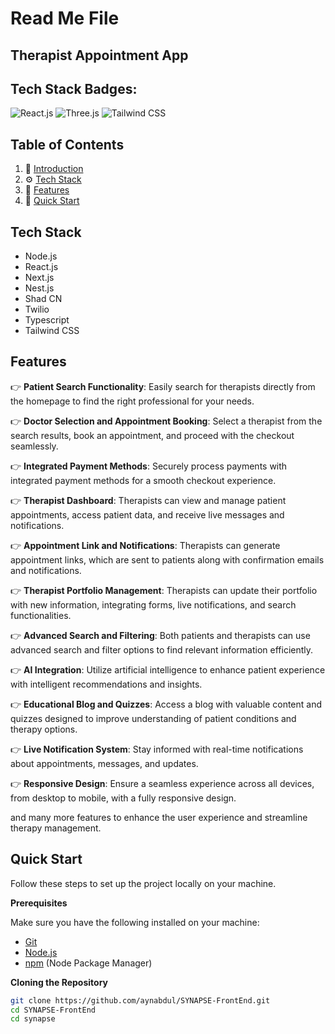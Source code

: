
Read Me File
============

Therapist Appointment App
-------------------------

Tech Stack Badges:
-------------------

![React.js](https://img.shields.io/badge/-React_JS-black?style=for-the-badge&logoColor=white&logo=react&color=61DAFB)  ![Three.js](https://img.shields.io/badge/-Three_JS-black?style=for-the-badge&logoColor=white&logo=threedotjs&color=000000)  ![Tailwind CSS](https://img.shields.io/badge/-Tailwind_CSS-black?style=for-the-badge&logoColor=white&logo=tailwindcss&color=06B6D4)

Table of Contents
-------------------

1. 🤖 [Introduction](#introduction)
2. ⚙️ [Tech Stack](#tech-stack)
3. 🔋 [Features](#features)
4. 🤸 [Quick Start](#quick-start)

Tech Stack
------------

- Node.js
- React.js
- Next.js
- Nest.js
- Shad CN
- Twilio
- Typescript
- Tailwind CSS

Features
---------

👉 **Patient Search Functionality**: Easily search for therapists directly from the homepage to find the right professional for your needs.

👉 **Doctor Selection and Appointment Booking**: Select a therapist from the search results, book an appointment, and proceed with the checkout seamlessly.

👉 **Integrated Payment Methods**: Securely process payments with integrated payment methods for a smooth checkout experience.

👉 **Therapist Dashboard**: Therapists can view and manage patient appointments, access patient data, and receive live messages and notifications.

👉 **Appointment Link and Notifications**: Therapists can generate appointment links, which are sent to patients along with confirmation emails and notifications.

👉 **Therapist Portfolio Management**: Therapists can update their portfolio with new information, integrating forms, live notifications, and search functionalities.

👉 **Advanced Search and Filtering**: Both patients and therapists can use advanced search and filter options to find relevant information efficiently.

👉 **AI Integration**: Utilize artificial intelligence to enhance patient experience with intelligent recommendations and insights.

👉 **Educational Blog and Quizzes**: Access a blog with valuable content and quizzes designed to improve understanding of patient conditions and therapy options.

👉 **Live Notification System**: Stay informed with real-time notifications about appointments, messages, and updates.

👉 **Responsive Design**: Ensure a seamless experience across all devices, from desktop to mobile, with a fully responsive design.

and many more features to enhance the user experience and streamline therapy management.

Quick Start
------------

Follow these steps to set up the project locally on your machine.

**Prerequisites**

Make sure you have the following installed on your machine:

- [Git](https://git-scm.com/)
- [Node.js](https://nodejs.org/en)
- [npm](https://www.npmjs.com/) (Node Package Manager)

**Cloning the Repository**

```bash
git clone https://github.com/aynabdul/SYNAPSE-FrontEnd.git
cd SYNAPSE-FrontEnd
cd synapse
